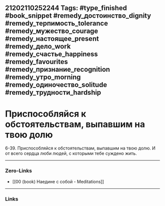 21202110252244
Tags: #type_finished #book_snippet #remedy_достоинство_dignity #remedy_терпимость_tolerance #remedy_мужество_courage #remedy_настоящее_present #remedy_дело_work #remedy_счастье_happiness #remedy_favourites #remedy_признание_recognition #remedy_утро_morning #remedy_одиночество_solitude #remedy_трудности_hardship
---
# Приспособляйся к обстоятельствам, выпавшим на твою долю

 6-39. Приспособляйся к обстоятельствам, выпавшим на твою долю. И от всего сердца люби людей, с которыми тебе суждено жить. 

---
### Zero-Links
- [[00 (book) Наедине с собой - Meditations]]
---
### Links
